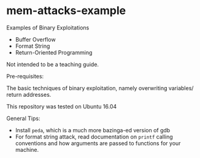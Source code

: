 # mem-attacks-example
Examples of Binary Exploitations

- Buffer Overflow
- Format String
- Return-Oriented Programming

Not intended to be a teaching guide. 

Pre-requisites:

The basic techniques of binary exploitation, namely overwriting variables/ return addresses.

This repository was tested on Ubuntu 16.04

General Tips:
- Install `peda`, which is a much more bazinga-ed version of gdb
- For format string attack, read documentation on `printf` calling conventions and how arguments are passed to functions for your machine.



